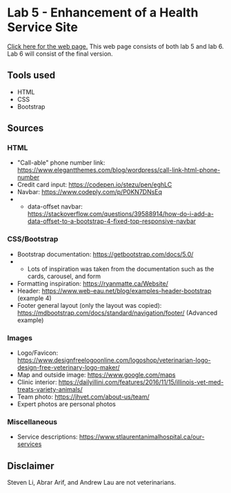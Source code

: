 # Lab 5 - Enhancement of a Health Service Site

[Click here for the web page.](https://stevenli5.github.io/seg3125/lab05/)
This web page consists of both lab 5 and lab 6. Lab 6 will consist of the final version.

## Tools used
- HTML
- CSS
- Bootstrap

## Sources
### HTML
- "Call-able" phone number link: https://www.elegantthemes.com/blog/wordpress/call-link-html-phone-number
- Credit card input: https://codepen.io/stezu/pen/eghLC
- Navbar: https://www.codeply.com/p/P0KN7DNsEq
- - data-offset navbar: https://stackoverflow.com/questions/39588914/how-do-i-add-a-data-offset-to-a-bootstrap-4-fixed-top-responsive-navbar
### CSS/Bootstrap
- Bootstrap documentation: https://getbootstrap.com/docs/5.0/
- - Lots of inspiration was taken from the documentation such as the cards, carousel, and form
- Formatting inspiration: https://ryanmatte.ca/Website/
- Header: https://www.web-eau.net/blog/examples-header-bootstrap (example 4)
- Footer general layout (only the layout was copied): https://mdbootstrap.com/docs/standard/navigation/footer/ (Advanced example)
### Images
- Logo/Favicon: https://www.designfreelogoonline.com/logoshop/veterinarian-logo-design-free-veterinary-logo-maker/
- Map and outside image: https://www.google.com/maps
- Clinic interior: https://dailyillini.com/features/2016/11/15/illinois-vet-med-treats-variety-animals/
- Team photo: https://jhvet.com/about-us/team/
- Expert photos are personal photos
### Miscellaneous
- Service descriptions: https://www.stlaurentanimalhospital.ca/our-services

## Disclaimer
Steven Li, Abrar Arif, and Andrew Lau are not veterinarians.